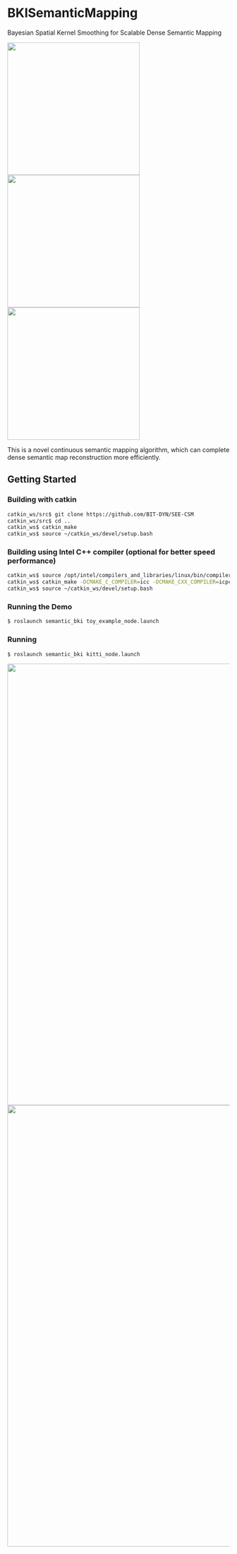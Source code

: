 # BKISemanticMapping
Bayesian Spatial Kernel Smoothing for Scalable Dense Semantic Mapping

<img src="https://github.com/BIT-DYN/SEE-CSM/blob/main/image/CSM.png" width="300"><img src="https://github.com/BIT-DYN/SEE-CSM/blob/main/image/BKI.png" width="300">
<img src="https://github.com/BIT-DYN/SEE-CSM/blob/main/image/DYN.png" width="300">

This is a novel continuous semantic mapping algorithm, which can complete dense semantic map reconstruction more efficiently.

## Getting Started

### Building with catkin

```bash
catkin_ws/src$ git clone https://github.com/BIT-DYN/SEE-CSM
catkin_ws/src$ cd ..
catkin_ws$ catkin_make
catkin_ws$ source ~/catkin_ws/devel/setup.bash
```

### Building using Intel C++ compiler (optional for better speed performance)
```bash
catkin_ws$ source /opt/intel/compilers_and_libraries/linux/bin/compilervars.sh intel64
catkin_ws$ catkin_make -DCMAKE_C_COMPILER=icc -DCMAKE_CXX_COMPILER=icpc
catkin_ws$ source ~/catkin_ws/devel/setup.bash
```

### Running the Demo

```bash
$ roslaunch semantic_bki toy_example_node.launch
```

### Running
```bash
$ roslaunch semantic_bki kitti_node.launch
```


<img src="https://github.com/BIT-DYN/SEE-CSM/blob/main/image/25truth.png" width="1000">
<img src="https://github.com/BIT-DYN/SEE-CSM/blob/main/image/25.png" width="1000">
